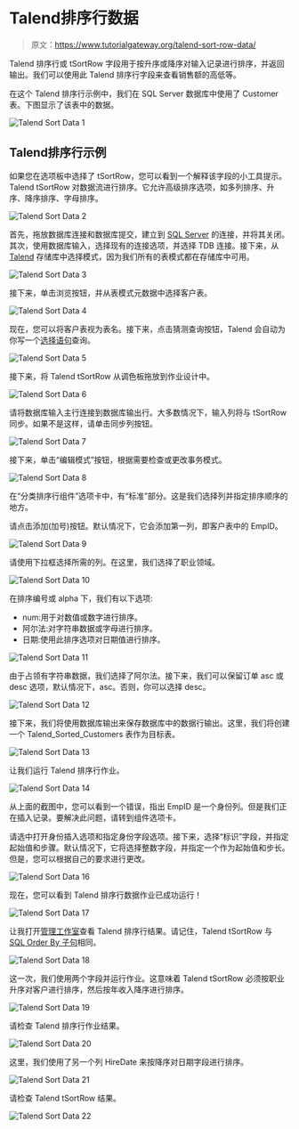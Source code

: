 # Talend排序行数据

> 原文：<https://www.tutorialgateway.org/talend-sort-row-data/>

Talend 排序行或 tSortRow 字段用于按升序或降序对输入记录进行排序，并返回输出。我们可以使用此 Talend 排序行字段来查看销售额的高低等。

在这个 Talend 排序行示例中，我们在 SQL Server 数据库中使用了 Customer 表。下图显示了该表中的数据。

![Talend Sort Data 1](img/d65364586eabc2b71174279b79724a92.png)

## Talend排序行示例

如果您在选项板中选择了 tSortRow，您可以看到一个解释该字段的小工具提示。Talend tSortRow 对数据流进行排序。它允许高级排序选项，如多列排序、升序、降序排序、字母排序。

![Talend Sort Data 2](img/46e57450b2c6ff673692414b582367dd.png)

首先，拖放数据库连接和数据库提交，建立到 [SQL Server](https://www.tutorialgateway.org/sql/) 的连接，并将其关闭。其次，使用数据库输入，选择现有的连接选项，并选择 TDB 连接。接下来，从 [Talend](https://www.tutorialgateway.org/talend-tutorial/) 存储库中选择模式，因为我们所有的表模式都在存储库中可用。

![Talend Sort Data 3](img/4f7dc9275bad46f03688e9b097e1f861.png)

接下来，单击浏览按钮，并从表模式元数据中选择客户表。

![Talend Sort Data 4](img/44b226c5a409f7950e4d4a7a34044ea1.png)

现在，您可以将客户表视为表名。接下来，点击猜测查询按钮，Talend 会自动为你写一个[选择语句](https://www.tutorialgateway.org/sql-select-statement/)查询。

![Talend Sort Data 5](img/2783b0677d487082fc91f60f1f10214d.png)

接下来，将 Talend tSortRow 从调色板拖放到作业设计中。

![Talend Sort Data 6](img/34cc3673e71a931616bc1167d0248f39.png)

请将数据库输入主行连接到数据库输出行。大多数情况下，输入列将与 tSortRow 同步。如果不是这样，请单击同步列按钮。

![Talend Sort Data 7](img/5fc06f50a197e8f2db76d9486f3f0bc7.png)

接下来，单击“编辑模式”按钮，根据需要检查或更改事务模式。

![Talend Sort Data 8](img/8b2b7bdf1039a9e887b972b1c41babdf.png)

在“分类排序行组件”选项卡中，有“标准”部分。这是我们选择列并指定排序顺序的地方。

请点击添加(加号)按钮。默认情况下，它会添加第一列，即客户表中的 EmpID。

![Talend Sort Data 9](img/eaf632cb357e8fff7f84f72dae3f9ed4.png)

请使用下拉框选择所需的列。在这里，我们选择了职业领域。

![Talend Sort Data 10](img/b6301f587fcbd7f6aaf3a2d5f83e703a.png)

在排序编号或 alpha 下，我们有以下选项:

*   num:用于对数值或数字进行排序。
*   阿尔法:对字符串数据或字母进行排序。
*   日期:使用此排序选项对日期值进行排序。

![Talend Sort Data 11](img/ffc3afa18ff79e3215284ee70b061987.png)

由于占领有字符串数据，我们选择了阿尔法。接下来，我们可以保留订单 asc 或 desc 选项，默认情况下，asc。否则，你可以选择 desc。

![Talend Sort Data 12](img/621f8e254e8fbdc0e44bb7ac6a343a4c.png)

接下来，我们将使用数据库输出来保存数据库中的数据行输出。这里，我们将创建一个 Talend_Sorted_Customers 表作为目标表。

![Talend Sort Data 13](img/556cf1f09ad6367fda7577f4ac29fc19.png)

让我们运行 Talend 排序行作业。

![Talend Sort Data 14](img/2d804ed9234f8476aae0a5acf3cbe37b.png)

从上面的截图中，您可以看到一个错误，指出 EmpID 是一个身份列。但是我们正在插入记录。要解决此问题，请转到组件选项卡。

请选中打开身份插入选项和指定身份字段选项。接下来，选择“标识”字段，并指定起始值和步骤。默认情况下，它将选择整数字段，并指定一个作为起始值和步长。但是，您可以根据自己的要求进行更改。

![Talend Sort Data 16](img/6d3376a8ea25ec58efc042052ad1459a.png)

现在，您可以看到 Talend 排序行数据作业已成功运行！

![Talend Sort Data 17](img/28932db8f8337b04e31372ea419044d9.png)

让我打开[管理工作室](https://www.tutorialgateway.org/sql-server-management-studio/)查看 Talend 排序行结果。请记住，Talend tSortRow 与 [SQL Order By 子句](https://www.tutorialgateway.org/sql-order-by-clause/)相同。

![Talend Sort Data 18](img/0e9d294aacb67196c5ba661620568c87.png)

这一次，我们使用两个字段并运行作业。这意味着 Talend tSortRow 必须按职业升序对客户进行排序，然后按年收入降序进行排序。

![Talend Sort Data 19](img/cc7369b9cbed1f9e309235a70098cc99.png)

请检查 Talend 排序行作业结果。

![Talend Sort Data 20](img/2e4f36cf8d7d95ebc772529355c2fa05.png)

这里，我们使用了另一个列 HireDate 来按降序对日期字段进行排序。

![Talend Sort Data 21](img/738d816e753867bfeaa33ebe4d150dea.png)

请检查 Talend tSortRow 结果。

![Talend Sort Data 22](img/1a11ce40d100c43a4c784353000db8a7.png)